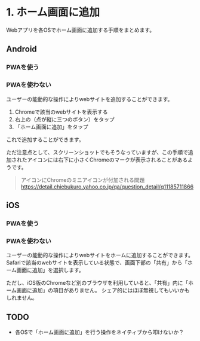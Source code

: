 # 1. ホーム画面に追加

Webアプリを各OSでホーム画面に追加する手順をまとめます。

## Android

### PWAを使う

### PWAを使わない

ユーザーの能動的な操作によりwebサイトを追加することができます。

1. Chromeで該当のwebサイトを表示する
2. 右上の（点が縦に三つのボタン）をタップ
3. 「ホーム画面に追加」をタップ

これで追加することができます。

ただ注意点として、スクリーンショットでもそうなっていますが、この手順で追加されたアイコンには右下に小さくChromeのマークが表示されることがあるようです。
> アイコンにChromeのミニアイコンが付加される問題
> https://detail.chiebukuro.yahoo.co.jp/qa/question_detail/q11185711866

## iOS

### PWAを使う

### PWAを使わない

ユーザーの能動的な操作によりwebサイトをホームに追加することができます。  
Safariで該当のwebサイトを表示している状態で、画面下部の「共有」から「ホーム画面に追加」を選択します。

ただし、iOS版のChromeなど別のブラウザを利用していると、「共有」内に「ホーム画面に追加」の項目がありません。
シェア的にはほぼ無視してもいいかもしれません。

## TODO

+ 各OSで「ホーム画面に追加」を行う操作をネイティブから叩けないか？
